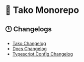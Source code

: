# 🌮 Tako Monorepo

## 🕒 Changelogs

- [Tako Changelog](./apps/tako/CHANGELOG.md)
- [Docs Changelog](./apps/docs/CHANGELOG.md)
- [Typescript Config Changelog](./packages/typescript-config/CHANGELOG.md)
